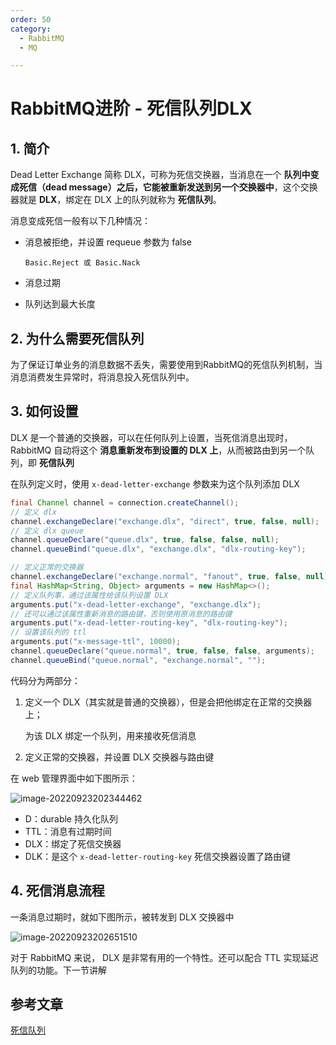 ```yaml
---
order: 50
category:
  - RabbitMQ  
  - MQ

---
```


# RabbitMQ进阶 - 死信队列DLX

## 1. 简介

Dead Letter Exchange 简称 DLX，可称为死信交换器，当消息在一个 **队列中变成死信（dead message）**之后，它能**被重新发送到另一个交换器中**，这个交换器就是 **DLX**，绑定在 DLX 上的队列就称为 **死信队列**。

消息变成死信一般有以下几种情况：

- 消息被拒绝，并设置 requeue 参数为 false

  `Basic.Reject 或 Basic.Nack`

- 消息过期

- 队列达到最大长度

## 2. 为什么需要死信队列

为了保证订单业务的消息数据不丢失，需要使用到RabbitMQ的死信队列机制，当消息消费发生异常时，将消息投入死信队列中。

## 3. 如何设置

DLX 是一个普通的交换器，可以在任何队列上设置，当死信消息出现时，RabbitMQ 自动将这个 **消息重新发布到设置的 DLX 上**，从而被路由到另一个队列，即 **死信队列**

在队列定义时，使用 `x-dead-letter-exchange` 参数来为这个队列添加 DLX

```java
final Channel channel = connection.createChannel();
// 定义 dlx
channel.exchangeDeclare("exchange.dlx", "direct", true, false, null);
// 定义 dlx queue
channel.queueDeclare("queue.dlx", true, false, false, null);
channel.queueBind("queue.dlx", "exchange.dlx", "dlx-routing-key");

// 定义正常的交换器
channel.exchangeDeclare("exchange.normal", "fanout", true, false, null);
final HashMap<String, Object> arguments = new HashMap<>();
// 定义队列事，通过该属性给该队列设置 DLX
arguments.put("x-dead-letter-exchange", "exchange.dlx");
// 还可以通过该属性重新消息的路由键，否则使用原消息的路由键
arguments.put("x-dead-letter-routing-key", "dlx-routing-key");
// 设置该队列的 ttl
arguments.put("x-message-ttl", 10000);
channel.queueDeclare("queue.normal", true, false, false, arguments);
channel.queueBind("queue.normal", "exchange.normal", "");
```

代码分为两部分：

1. 定义一个 DLX（其实就是普通的交换器），但是会把他绑定在正常的交换器上；

   为该 DLX 绑定一个队列，用来接收死信消息

2. 定义正常的交换器，并设置 DLX 交换器与路由键

在 web 管理界面中如下图所示：

![image-20220923202344462](https://abelsun-1256449468.cos.ap-beijing.myqcloud.com/image/image-20220923202344462.png)

- D：durable 持久化队列
- TTL：消息有过期时间
- DLX：绑定了死信交换器
- DLK：是这个 `x-dead-letter-routing-key` 死信交换器设置了路由键

## 4. 死信消息流程

一条消息过期时，就如下图所示，被转发到 DLX 交换器中

![image-20220923202651510](https://abelsun-1256449468.cos.ap-beijing.myqcloud.com/image/image-20220923202651510.png)

对于 RabbitMQ 来说， DLX 是非常有用的一个特性。还可以配合 TTL 实现延迟队列的功能。下一节讲解

## 参考文章

[死信队列](https://zq99299.github.io/mq-tutorial/rabbitmq-ac/04/03.html)